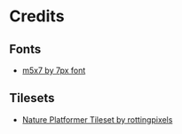 # Credits

## Fonts

- [m5x7 by 7px font](https://managore.itch.io/m5x7)

## Tilesets

- [Nature Platformer Tileset by rottingpixels](https://rottingpixels.itch.io/nature-platformer-tileset)
